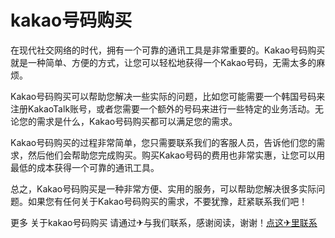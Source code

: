 # kakao号码购买

在现代社交网络的时代，拥有一个可靠的通讯工具是非常重要的。Kakao号码购买就是一种简单、方便的方式，让您可以轻松地获得一个Kakao号码，无需太多的麻烦。

Kakao号码购买可以帮助您解决一些实际的问题，比如您可能需要一个韩国号码来注册KakaoTalk账号，或者您需要一个额外的号码来进行一些特定的业务活动。无论您的需求是什么，Kakao号码购买都可以满足您的需求。

Kakao号码购买的过程非常简单，您只需要联系我们的客服人员，告诉他们您的需求，然后他们会帮助您完成购买。购买Kakao号码的费用也非常实惠，让您可以用最低的成本获得一个可靠的通讯工具。

总之，Kakao号码购买是一种非常方便、实用的服务，可以帮助您解决很多实际问题。如果您有任何关于Kakao号码购买的需求，不要犹豫，赶紧联系我们吧！

更多 关于kakao号码购买 请通过✈与我们联系，感谢阅读，谢谢！[点这✈里联系](https://a.k02.cc)